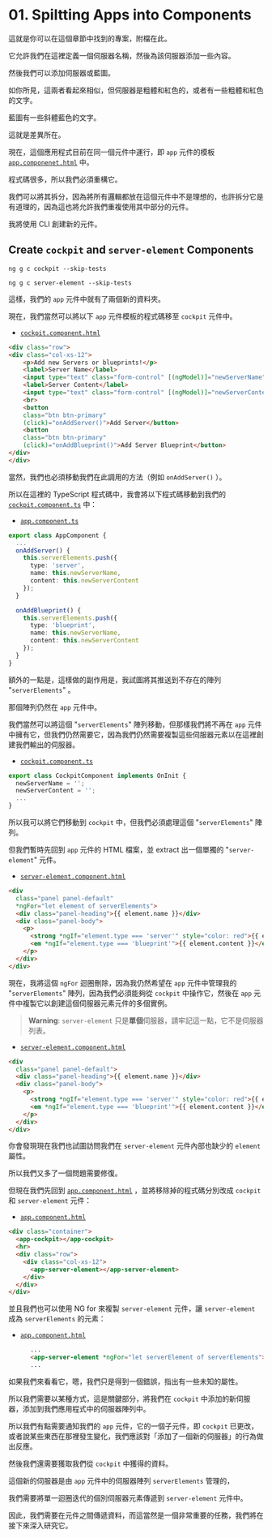 # 01. Spiltting Apps into Components

這就是你可以在這個章節中找到的專案，附檔在此。

它允許我們在這裡定義一個伺服器名稱，然後為該伺服器添加一些內容。

然後我們可以添加伺服器或藍圖。

如你所見，這兩者看起來相似，但伺服器是粗體和紅色的，或者有一些粗體和紅色的文字。

藍圖有一些斜體藍色的文字。

這就是差異所在。

現在，這個應用程式目前在同一個元件中運行，即 `app` 元件的模板 [`app.componenet.html`](../../cmp-databinding/src/app/app.component.html) 中。

程式碼很多，所以我們必須重構它。

我們可以將其拆分，因為將所有邏輯都放在這個元件中不是理想的，也許拆分它是有道理的，因為這也將允許我們重複使用其中部分的元件。

我將使用 CLI 創建新的元件。

## Create `cockpit` and `server-element` Components

```shell
ng g c cockpit --skip-tests
```

```shell
ng g c server-element --skip-tests
```

這樣，我們的 `app` 元件中就有了兩個新的資料夾。

現在，我們當然可以將以下 `app` 元件模板的程式碼移至 `cockpit` 元件中。

- [`cockpit.component.html`](../../cmp-databinding/src/app/cockpit/cockpit.component.html)

```html
<div class="row">
<div class="col-xs-12">
    <p>Add new Servers or blueprints!</p>
    <label>Server Name</label>
    <input type="text" class="form-control" [(ngModel)]="newServerName">
    <label>Server Content</label>
    <input type="text" class="form-control" [(ngModel)]="newServerContent">
    <br>
    <button
    class="btn btn-primary"
    (click)="onAddServer()">Add Server</button>
    <button
    class="btn btn-primary"
    (click)="onAddBlueprint()">Add Server Blueprint</button>
</div>
</div>
```

當然，我們也必須移動我們在此調用的方法（例如 `onAddServer()` ）。

所以在這裡的 TypeScript 程式碼中，我會將以下程式碼移動到我們的 [`cockpit.component.ts`](../../cmp-databinding/src/app/cockpit/cockpit.component.ts) 中：

- [`app.component.ts`](../../cmp-databinding/src/app/app.component.ts)

```ts
export class AppComponent {
  ...
  onAddServer() {
    this.serverElements.push({
      type: 'server',
      name: this.newServerName,
      content: this.newServerContent
    });
  }

  onAddBlueprint() {
    this.serverElements.push({
      type: 'blueprint',
      name: this.newServerName,
      content: this.newServerContent
    });
  }
}
```

額外的一點是，這樣做的副作用是，我試圖將其推送到不存在的陣列 "`serverElements`" 。

那個陣列仍然在 `app` 元件中。

我們當然可以將這個 "`serverElements`" 陣列移動，但那樣我們將不再在 `app` 元件中擁有它，但我們仍然需要它，因為我們仍然需要複製這些伺服器元素以在這裡創建我們輸出的伺服器。

- [`cockpit.component.ts`](../../cmp-databinding/src/app/cockpit/cockpit.component.ts)

```ts
export class CockpitComponent implements OnInit {
  newServerName = '';
  newServerContent = '';
  ...
}
```

所以我可以將它們移動到 `cockpit` 中，但我們必須處理這個 "`serverElements`" 陣列。

但我們暫時先回到 `app` 元件的 HTML 檔案，並 extract 出一個單獨的 "`server-element`" 元件。

- [`server-element.component.html`](../../cmp-databinding/src/app/server-element/server-element.component.html)

```html
<div
  class="panel panel-default"
  *ngFor="let element of serverElements">
  <div class="panel-heading">{{ element.name }}</div>
  <div class="panel-body">
    <p>
      <strong *ngIf="element.type === 'server'" style="color: red">{{ element.content }}</strong>
      <em *ngIf="element.type === 'blueprint'">{{ element.content }}</em>
    </p>
  </div>
</div>
```

現在，我將這個 `ngFor` 迴圈刪除，因為我仍然希望在 `app` 元件中管理我的 "`serverElements`" 陣列，因為我們必須能夠從 `cockpit` 中操作它，然後在 `app` 元件中複製它以創建這個伺服器元素元件的多個實例。 

> **Warning**:
> `server-element` 只是**單個**伺服器，請牢記這一點，它不是伺服器列表。

- [`server-element.component.html`](../../cmp-databinding/src/app/server-element/server-element.component.html)

```html
<div
  class="panel panel-default">
  <div class="panel-heading">{{ element.name }}</div>
  <div class="panel-body">
    <p>
      <strong *ngIf="element.type === 'server'" style="color: red">{{ element.content }}</strong>
      <em *ngIf="element.type === 'blueprint'">{{ element.content }}</em>
    </p>
  </div>
</div>
```

你會發現現在我們也試圖訪問我們在 `server-element` 元件內部也缺少的 `element` 屬性。

所以我們又多了一個問題需要修復。

但現在我們先回到 [`app.component.html`](../../cmp-databinding/src/app/app.component.html) ，並將移除掉的程式碼分別改成 `cockpit` 和 `server-element` 元件：

- [`app.component.html`](../../cmp-databinding/src/app/app.component.html)

```html
<div class="container">
  <app-cockpit></app-cockpit>
  <hr>
  <div class="row">
    <div class="col-xs-12">
      <app-server-element></app-server-element>
    </div>
  </div>
</div>
```

並且我們也可以使用 NG for 來複製 `server-element` 元件，讓 `server-element` 成為 `serverElements` 的元素：

- [`app.component.html`](../../cmp-databinding/src/app/app.component.html)

```html
      ...
      <app-server-element *ngFor="let serverElement of serverElements"></app-server-element>
      ...
```

如果我們來看看它，嗯，我們只是得到一個錯誤，指出有一些未知的屬性。

所以我們需要以某種方式，這是關鍵部分，將我們在 `cockpit` 中添加的新伺服器，添加到我們應用程式中的伺服器陣列中。

所以我們有點需要通知我們的 `app` 元件，它的一個子元件，即 `cockpit` 已更改，或者說某些東西在那裡發生變化，我們應該對「添加了一個新的伺服器」的行為做出反應。

然後我們還需要獲取我們從 `cockpit` 中獲得的資料。

這個新的伺服器是由 `app` 元件中的伺服器陣列 `serverElements` 管理的，

我們需要將單一迴圈迭代的個別伺服器元素傳遞到 `server-element` 元件中。

因此，我們需要在元件之間傳遞資料，而這當然是一個非常重要的任務，我們將在接下來深入研究它。